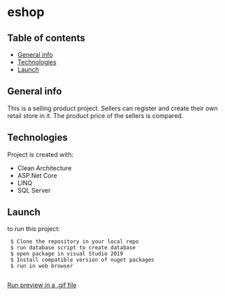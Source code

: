 # eshop

## Table of contents
* [General info](#general-info)
* [Technologies](#technologies)
* [Launch](#Launch)

## General info
This is a selling product project. Sellers can register and create their own retail store in it.
The product price of the sellers is compared. 
	
## Technologies
Project is created with:
 * Clean Architecture 
 * ASP.Net Core
 * LINQ
 * SQL Server
	
## Launch
to run this project:
```
 $ Clone the repository in your local repo
 $ run database script to create database
 $ open package in visual Studio 2019
 $ Install compatible version of nuget packages
 $ run in web browser
 
``` 
[Run preview in a .gif file](./Help/Review.gif)
